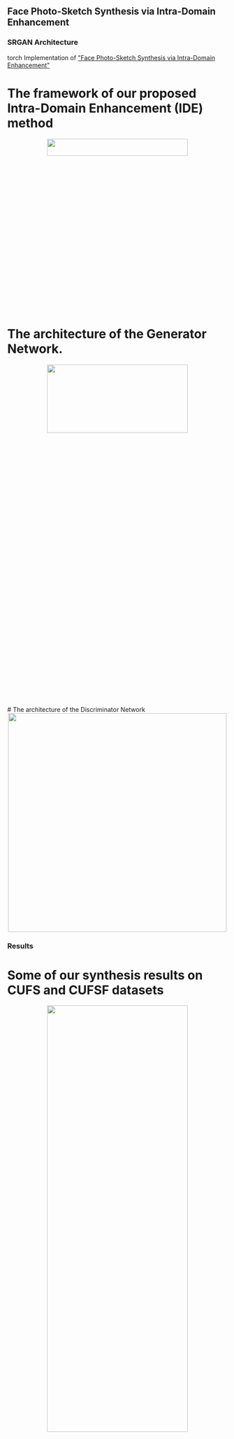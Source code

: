 ## Face Photo-Sketch Synthesis via Intra-Domain Enhancement


### SRGAN Architecture
torch Implementation of ["Face Photo-Sketch Synthesis via Intra-Domain Enhancement"](https://github.com/shenhaiyoualn/idesketch)

# The framework of our proposed Intra-Domain  Enhancement (IDE) method
<div align="center">
	<img src="imgs/IDE.PNG" width="80%" height="10%"/>
</div>
</a>

# The architecture of the Generator Network.

<div align="center">
	<img src="imgs/G.PNG" width="80%" height="20%"/>
</div>
</a>
# The architecture of the Discriminator Network

<div align="center">
	<img src="imgs/D.PNG" width="500"/>
</div>
</a>

### Results
# Some of our synthesis results on CUFS and CUFSF datasets
<a href="http://tensorlayer.readthedocs.io">
<div align="center">
	<img src="imgs/result1.PNG" width="80%" height="50%"/>
</div>
</a>

# and part of the synthesis results on Forensic and celebrity datasets
<div align="center">
	<img src="imgs/result2.PNG" width="80%" height="50%"/>
	<img src="imgs/result3.PNG" width="80%" height="50%"/>
</div>
</a>

